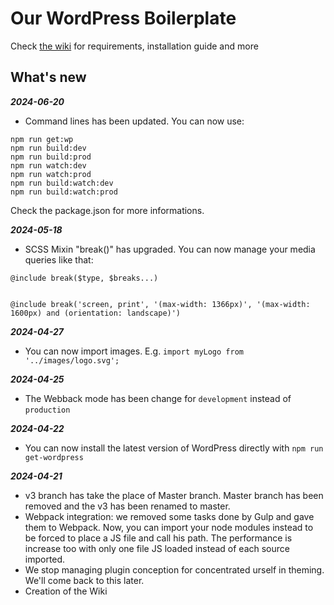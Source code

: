 # Our WordPress Boilerplate

Check [the wiki](https://github.com/studiochampgauche/wordpress-boilerplate/wiki) for requirements, installation guide and more

## What's new

***2024-06-20***
- Command lines has been updated. You can now use:
```
npm run get:wp
npm run build:dev
npm run build:prod
npm run watch:dev
npm run watch:prod
npm run build:watch:dev
npm run build:watch:prod
```
Check the package.json for more informations.


***2024-05-18***
- SCSS Mixin "break()" has upgraded. You can now manage your media queries like that:

```
@include break($type, $breaks...)


@include break('screen, print', '(max-width: 1366px)', '(max-width: 1600px) and (orientation: landscape)')
```

***2024-04-27***
- You can now import images. E.g. `import myLogo from '../images/logo.svg';`

***2024-04-25***
- The Webback mode has been change for `development` instead of `production`

***2024-04-22***
- You can now install the latest version of WordPress directly with `npm run get-wordpress`

***2024-04-21***
- v3 branch has take the place of Master branch. Master branch has been removed and the v3 has been renamed to master.
- Webpack integration: we removed some tasks done by Gulp and gave them to Webpack. Now, you can import your node modules instead to be forced to place a JS file and call his path. The performance is increase too with only one file JS loaded instead of each source imported.
- We stop managing plugin conception for concentrated urself in theming. We'll come back to this later.
- Creation of the Wiki